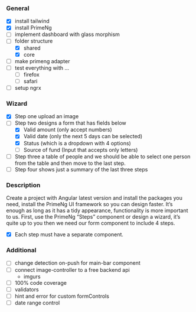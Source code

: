 ### General
- [x] install tailwind
- [x] install PrimeNg
- [ ] implement dashboard with glass morphism
- [ ] folder structure
  - [x] shared
  - [x] core
- [ ] make primeng adapter
- [ ] test everything with ...
  - [ ] firefox
  - [ ] safari
- [ ] setup ngrx

### Wizard
- [x] Step one upload an image
- [ ] Step two designs a form that has fields below
  - [x] Valid amount (only accept numbers)
  - [x] Valid date (only the next 5 days can be selected)
  - [x] Status (which is a dropdown with 4 options)
  - [ ] Source of fund (Input that accepts only letters)
- [ ] Step three a table of people and we should be able to select one person from the table and then move to the last step.
- [ ] Step four shows just a summary of the last three steps

### Description
Create a project with Angular latest version and install the packages you need, install the PrimeNg UI framework so you can design faster.
It’s enough as long as it has a tidy appearance, functionality is more important to us.
First, use the PrimeNg “Steps” component or design a wizard, it’s quite up to you then we need our form component to include 4 steps.

- [x] Each step must have a separate component.

### Additional
- [ ] change detection on-push for main-bar component
- [ ] connect image-controller to a free backend api
  - imgurs
- [ ] 100% code coverage
- [ ] validators
- [ ] hint and error for custom formControls
- [ ] date range control
